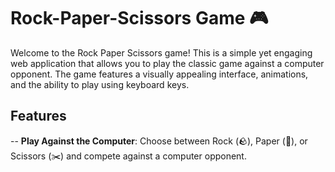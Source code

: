 # Rock-Paper-Scissors Game 🎮  
Welcome to the Rock Paper Scissors game! This is a simple yet engaging web application that allows you to play the classic game against a computer opponent. The game features a visually appealing interface, animations, and the ability to play using keyboard keys.

## Features
-- **Play Against the Computer**: Choose between Rock (🪨), Paper (📃), or Scissors (✂️) and compete against a computer opponent.

